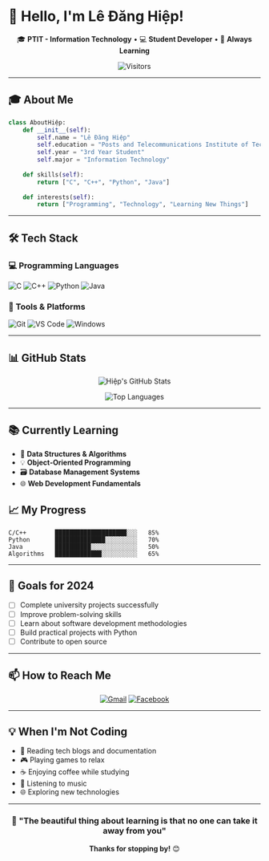 # 👋 Hello, I'm Lê Đăng Hiệp!

<div align="center">

🎓 **PTIT - Information Technology** • 💻 **Student Developer** • 🌱 **Always Learning**

![Visitors](https://komarev.com/ghpvc/?username=ledanghiep&color=blueviolet)

</div>

---

## 🎓 About Me

```python
class AboutHiệp:
    def __init__(self):
        self.name = "Lê Đăng Hiệp"
        self.education = "Posts and Telecommunications Institute of Technology (PTIT)"
        self.year = "3rd Year Student"
        self.major = "Information Technology"
        
    def skills(self):
        return ["C", "C++", "Python", "Java"]
        
    def interests(self):
        return ["Programming", "Technology", "Learning New Things"]
```

---

## 🛠️ Tech Stack

### 💻 Programming Languages
![C](https://img.shields.io/badge/C-A8B9CC?style=for-the-badge&logo=c&logoColor=white)
![C++](https://img.shields.io/badge/C++-00599C?style=for-the-badge&logo=c%2B%2B&logoColor=white)
![Python](https://img.shields.io/badge/Python-3776AB?style=for-the-badge&logo=python&logoColor=white)
![Java](https://img.shields.io/badge/Java-ED8B00?style=for-the-badge&logo=java&logoColor=white)

### 🔧 Tools & Platforms
![Git](https://img.shields.io/badge/Git-F05032?style=for-the-badge&logo=git&logoColor=white)
![VS Code](https://img.shields.io/badge/VS_Code-007ACC?style=for-the-badge&logo=visual-studio-code&logoColor=white)
![Windows](https://img.shields.io/badge/Windows-0078D6?style=for-the-badge&logo=windows&logoColor=white)

---

## 📊 GitHub Stats

<div align="center">

![Hiệp's GitHub Stats](https://github-readme-stats.vercel.app/api?username=ledanghiep&show_icons=true&theme=default&hide_border=true)

![Top Languages](https://github-readme-stats.vercel.app/api/top-langs/?username=ledanghiep&layout=compact&theme=default&hide_border=true)

</div>

---

## 📚 Currently Learning

- 🎯 **Data Structures & Algorithms**
- 💡 **Object-Oriented Programming**
- 🗃️ **Database Management Systems**
- 🌐 **Web Development Fundamentals**

## 📈 My Progress

```text
C/C++        ████████████████████░░░   85%
Python       ██████████████░░░░░░░░░   70%
Java         ██████████░░░░░░░░░░░░░   50%
Algorithms   █████████████░░░░░░░░░░   65%
```

---

## 🎯 Goals for 2024

- [ ] Complete university projects successfully
- [ ] Improve problem-solving skills
- [ ] Learn about software development methodologies
- [ ] Build practical projects with Python
- [ ] Contribute to open source

---

## 📫 How to Reach Me

<div align="center">

[![Gmail](https://img.shields.io/badge/Gmail-D14836?style=for-the-badge&logo=gmail&logoColor=white)](mailto:ledanghiep@example.com)
[![Facebook](https://img.shields.io/badge/Facebook-1877F2?style=for-the-badge&logo=facebook&logoColor=white)](https://facebook.com/ledanghiep)

</div>

---

## 💡 When I'm Not Coding

- 📖 Reading tech blogs and documentation
- 🎮 Playing games to relax
- ☕ Enjoying coffee while studying
- 🎵 Listening to music
- 🌐 Exploring new technologies

---

<div align="center">

### 💫 "The beautiful thing about learning is that no one can take it away from you"

**Thanks for stopping by!** 😊

</div>
